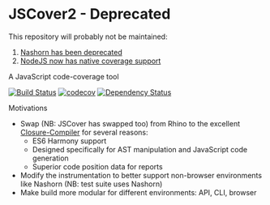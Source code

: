 JSCover2 - Deprecated
=====================

This repository will probably not be maintained:
1. [Nashorn has been deprecated](http://openjdk.java.net/jeps/335)
1. [NodeJS now has native coverage support](https://blog.npmjs.org/post/178487845610/rethinking-javascript-test-coverage)




A JavaScript code-coverage tool

[![Build Status](https://travis-ci.org/tntim96/JSCover2.svg?branch=master)](https://travis-ci.org/tntim96/JSCover2)
[![codecov](https://codecov.io/gh/tntim96/JSCover2/branch/master/graph/badge.svg)](https://codecov.io/gh/tntim96/JSCover2)
[![Dependency Status](https://www.versioneye.com/user/projects/5404420cd0734e31f400016d/badge.svg?style=flat)](https://www.versioneye.com/user/projects/5404420cd0734e31f400016d)

Motivations
* Swap (NB: JSCover has swapped too) from Rhino to the excellent [Closure-Compiler](https://developers.google.com/closure/compiler/) for several reasons:
  * ES6 Harmony support
  * Designed specifically for AST manipulation and JavaScript code generation
  * Superior code position data for reports
* Modify the instrumentation to better support non-browser environments like Nashorn (NB: test suite uses Nashorn)
* Make build more modular for different environments: API, CLI, browser
